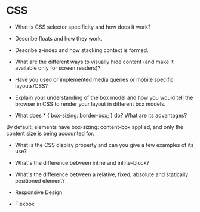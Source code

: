 # CSS

- What is CSS selector specificity and how does it work?

- Describe floats and how they work.

- Describe z-index and how stacking context is formed.

- What are the different ways to visually hide content (and make it available only for screen readers)?

- Have you used or implemented media queries or mobile specific layouts/CSS?

- Explain your understanding of the box model and how you would tell the browser in CSS to render your layout in different box models.

- What does \* { box-sizing: border-box; } do? What are its advantages?

By default, elements have box-sizing: content-box applied, and only the content size is being accounted for.

- What is the CSS display property and can you give a few examples of its use?

- What's the difference between inline and inline-block?

- What's the difference between a relative, fixed, absolute and statically positioned element?

- Responsive Design

- Flexbox
